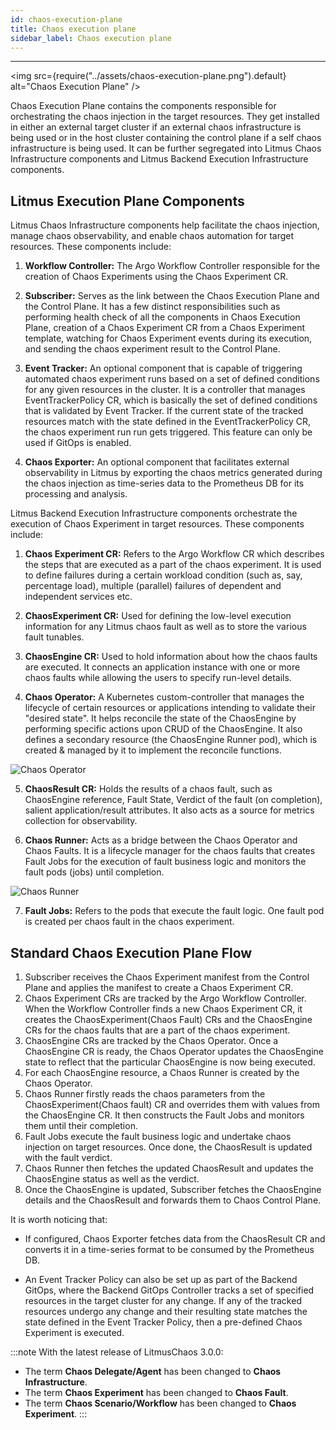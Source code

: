 ```yaml
---
id: chaos-execution-plane
title: Chaos execution plane
sidebar_label: Chaos execution plane
---
```


---

<img src={require("../assets/chaos-execution-plane.png").default} alt="Chaos Execution Plane" />

Chaos Execution Plane contains the components responsible for orchestrating the chaos injection in the target resources. They get installed in either an external target cluster if an external chaos infrastructure is being used or in the host cluster containing the control plane if a self chaos infrastructure is being used. It can be further segregated into Litmus Chaos Infrastructure components and Litmus Backend Execution Infrastructure components.

## Litmus Execution Plane Components

Litmus Chaos Infrastructure components help facilitate the chaos injection, manage chaos observability, and enable chaos automation for target resources. These components include:

1. **Workflow Controller:** The Argo Workflow Controller responsible for the creation of Chaos Experiments using the Chaos Experiment CR.

2. **Subscriber:** Serves as the link between the Chaos Execution Plane and the Control Plane. It has a few distinct responsibilities such as performing health check of all the components in Chaos Execution Plane, creation of a Chaos Experiment CR from a Chaos Experiment template, watching for Chaos Experiment events during its execution, and sending the chaos experiment result to the Control Plane.

3. **Event Tracker:** An optional component that is capable of triggering automated chaos experiment runs based on a set of defined conditions for any given resources in the cluster. It is a controller that manages EventTrackerPolicy CR, which is basically the set of defined conditions that is validated by Event Tracker. If the current state of the tracked resources match with the state defined in the EventTrackerPolicy CR, the chaos experiment run run gets triggered. This feature can only be used if GitOps is enabled.

4. **Chaos Exporter:** An optional component that facilitates external observability in Litmus by exporting the chaos metrics generated during the chaos injection as time-series data to the Prometheus DB for its processing and analysis.

Litmus Backend Execution Infrastructure components orchestrate the execution of Chaos Experiment in target resources. These components include:

1. **Chaos Experiment CR:** Refers to the Argo Workflow CR which describes the steps that are executed as a part of the chaos experiment. It is used to define failures during a certain workload condition (such as, say, percentage load), multiple (parallel) failures of dependent and independent services etc.

2. **ChaosExperiment CR:** Used for defining the low-level execution information for any Litmus chaos fault as well as to store the various fault tunables.

3. **ChaosEngine CR:** Used to hold information about how the chaos faults are executed. It connects an application instance with one or more chaos faults while allowing the users to specify run-level details.

4. **Chaos Operator:** A Kubernetes custom-controller that manages the lifecycle of certain resources or applications intending to validate their "desired state". It helps reconcile the state of the ChaosEngine by performing specific actions upon CRUD of the ChaosEngine. It also defines a secondary resource (the ChaosEngine Runner pod), which is created & managed by it to implement the reconcile functions.

<div style={{textAlign: 'center'}}>
  <img src={require("../assets/chaos-execution-plane-chaos-operator.png").default} alt="Chaos Operator" />
</div>

5. **ChaosResult CR:** Holds the results of a chaos fault, such as ChaosEngine reference, Fault State, Verdict of the fault (on completion), salient application/result attributes. It also acts as a source for metrics collection for observability.

6. **Chaos Runner:** Acts as a bridge between the Chaos Operator and Chaos Faults. It is a lifecycle manager for the chaos faults that creates Fault Jobs for the execution of fault business logic and monitors the fault pods (jobs) until completion.

<div style={{textAlign: 'center'}}>
  <img src={require("../assets/chaos-execution-plane-chaos-runner.png").default} alt="Chaos Runner" />
</div>

7. **Fault Jobs:** Refers to the pods that execute the fault logic. One fault pod is created per chaos fault in the chaos experiment.

## Standard Chaos Execution Plane Flow

1. Subscriber receives the Chaos Experiment manifest from the Control Plane and applies the manifest to create a Chaos Experiment CR.
2. Chaos Experiment CRs are tracked by the Argo Workflow Controller. When the Workflow Controller finds a new Chaos Experiment CR, it creates the ChaosExperiment(Chaos Fault) CRs and the ChaosEngine CRs for the chaos faults that are a part of the chaos experiment.
3. ChaosEngine CRs are tracked by the Chaos Operator. Once a ChaosEngine CR is ready, the Chaos Operator updates the ChaosEngine state to reflect that the particular ChaosEngine is now being executed.
4. For each ChaosEngine resource, a Chaos Runner is created by the Chaos Operator.
5. Chaos Runner firstly reads the chaos parameters from the ChaosExperiment(Chaos fault) CR and overrides them with values from the ChaosEngine CR. It then constructs the Fault Jobs and monitors them until their completion.
6. Fault Jobs execute the fault business logic and undertake chaos injection on target resources. Once done, the ChaosResult is updated with the fault verdict.
7. Chaos Runner then fetches the updated ChaosResult and updates the ChaosEngine status as well as the verdict.
8. Once the ChaosEngine is updated, Subscriber fetches the ChaosEngine details and the ChaosResult and forwards them to Chaos Control Plane.

It is worth noticing that:

- If configured, Chaos Exporter fetches data from the ChaosResult CR and converts it in a time-series format to be consumed by the Prometheus DB.

- An Event Tracker Policy can also be set up as part of the Backend GitOps, where the Backend GitOps Controller tracks a set of specified resources in the target cluster for any change. If any of the tracked resources undergo any change and their resulting state matches the state defined in the Event Tracker Policy, then a pre-defined Chaos Experiment is executed.

:::note
With the latest release of LitmusChaos 3.0.0:
- The term **Chaos Delegate/Agent** has been changed to **Chaos Infrastructure**.
- The term **Chaos Experiment** has been changed to **Chaos Fault**.
- The term **Chaos Scenario/Workflow** has been changed to **Chaos Experiment**.
:::
